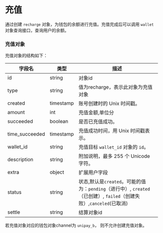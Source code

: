 # 充值

通过创建 `recharge` 对象，为钱包的余额进行充值。充值完成后可以调用 `wallet` 对象查询接口，查询用户的余额。

### 充值对象

充值对象的结构如下：

| 字段名          | 类型      | 描述                                                         |
| --------------- | --------- | ------------------------------------------------------------ |
| id              | string    | 对象id                                                       |
| type            | string    | 值为recharge，表示此对象为充值对象                           |
| created         | timestamp | 账号创建时的 Unix 时间戳。                                   |
| amount          | int       | 充值金额,单位分 |
| succeeded       | boolean   | 是否已充值成功。                                             |
| time_succeeded  | timestamp | 充值成功时间，用 Unix 时间戳表示。                           |
| wallet_id       | string    | 充值目标 `wallet_id` 对象的 `id`。                           |
| description     | string    | 附加说明，最多 255 个 Unicode 字符。                         |
| extra           | object    | 扩展用户字段                                                 |
| status           | string   | 状态,默认是`created`。可能的值为：`pending`（进行中）, `created`（已创建）, `failed`（创建失败）,`canceled`(已取消)     |
| settle          | string    | 结算对象id                                                   |

若充值对象对应的钱包对象channel为 `unipay_b`， 则不允许创建充值对象。

